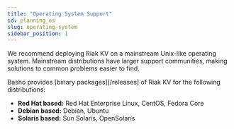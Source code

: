 ```yaml
---
title: "Operating System Support"
id: planning_os
slug: operating-system
sidebar_position: 1
---
```


We recommend deploying Riak KV on a mainstream Unix-like operating system.
Mainstream distributions have larger support communities, making
solutions to common problems easier to find. 

Basho provides [binary packages][/releases] of Riak KV for the following distributions:

* **Red Hat based:** Red Hat Enterprise Linux, CentOS, Fedora Core
* **Debian based:** Debian, Ubuntu
* **Solaris based:** Sun Solaris, OpenSolaris
